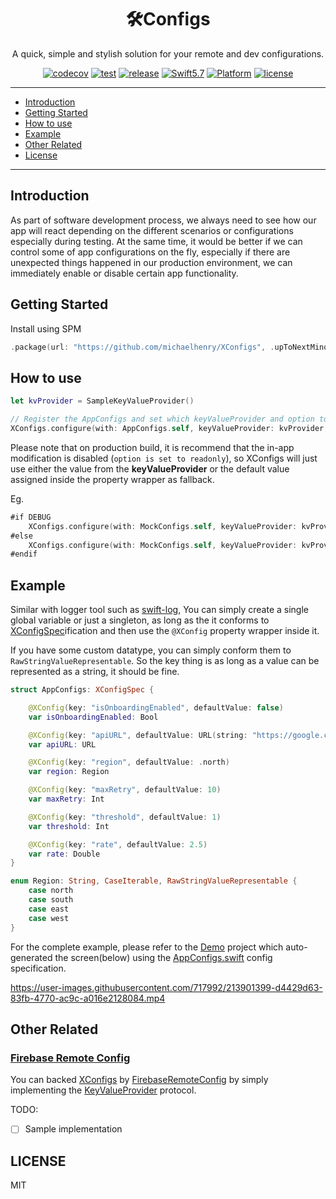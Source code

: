 <h1 align="center">🛠Configs</h1>
<p align="center">A quick, simple and stylish solution for your remote and dev configurations.</p>
<p align="center">
  <a href="https://codecov.io/gh/michaelhenry/XConfigs"><img alt="codecov" src="https://codecov.io/gh/michaelhenry/XConfigs/branch/main/graph/badge.svg?token=WLH8VVA19I"/></a>
  <a href="https://github.com/michaelhenry/XConfigs/actions"><img alt="test" src="https://github.com/michaelhenry/XConfigs/actions/workflows/test.yml/badge.svg"></a>
  <a href="https://github.com/michaelhenry/XConfigs/releases/latest"><img alt="release" src="https://img.shields.io/github/v/release/michaelhenry/XConfigs.svg"/></a>
  <a href="https://developer.apple.com/swift"><img alt="Swift5.7" src="https://img.shields.io/badge/language-Swift5.7-orange.svg"></a>
  <a href="https://developer.apple.com"><img alt="Platform" src="https://img.shields.io/badge/platform-iOS-green.svg"></a>
  <a href="LICENSE"><img alt="license" src="https://img.shields.io/badge/license-MIT-black.svg"></a>
</p>

---

- [Introduction](#introduction)
- [Getting Started](#getting-started)
- [How to use](#how-to-use)
- [Example](#example)
- [Other Related](#other-related)
- [License](#license)

---

## Introduction

As part of software development process, we always need to see how our app will react depending on the different scenarios or configurations especially during testing. At the same time, it would be better if we can control some of app configurations on the fly, especially if there are unexpected things happened in our production environment, we can immediately enable or disable certain app functionality.

## Getting Started

Install using SPM

```swift
.package(url: "https://github.com/michaelhenry/XConfigs", .upToNextMinor(from: "1.0.0")),
```

## How to use

```swift
let kvProvider = SampleKeyValueProvider()

// Register the AppConfigs and set which keyValueProvider and option to use. Note that `.allowInAppModification(InAppModificationOption)` option accepts a `KeyValueStore`.
XConfigs.configure(with: AppConfigs.self, keyValueProvider: kvProvider, option: .allowInAppModification(.init(store: UserDefaults.standard)))
```

Please note that on production build, it is recommend that the in-app modification is disabled (`option is set to readonly`), so XConfigs will just use either the value from the **keyValueProvider** or the default value assigned inside the property wrapper as fallback.

Eg.

```swift
#if DEBUG
    XConfigs.configure(with: MockConfigs.self, keyValueProvider: kvProvider, option: .allowInAppModification(.init(store: UserDefaults.standard)))
#else
    XConfigs.configure(with: MockConfigs.self, keyValueProvider: kvProvider, option: .readonly)
#endif
```

## Example

Similar with logger tool such as [swift-log](https://github.com/apple/swift-log), You can simply create a single global variable or just a singleton, as long as the it conforms to [XConfigSpec](Sources/XConfigs/Protocols/XConfigsSpec.swift)ification and then use the `@XConfig` property wrapper inside it.

If you have some custom datatype, you can simply conform them to `RawStringValueRepresentable`. So the key thing is as long as a value can be represented as a string, it should be fine.

```swift
struct AppConfigs: XConfigSpec {

    @XConfig(key: "isOnboardingEnabled", defaultValue: false)
    var isOnboardingEnabled: Bool

    @XConfig(key: "apiURL", defaultValue: URL(string: "https://google.com")!)
    var apiURL: URL

    @XConfig(key: "region", defaultValue: .north)
    var region: Region

    @XConfig(key: "maxRetry", defaultValue: 10)
    var maxRetry: Int

    @XConfig(key: "threshold", defaultValue: 1)
    var threshold: Int

    @XConfig(key: "rate", defaultValue: 2.5)
    var rate: Double
}

enum Region: String, CaseIterable, RawStringValueRepresentable {
    case north
    case south
    case east
    case west
}
```

For the complete example, please refer to the [Demo](Demo) project which auto-generated the screen(below) using the [AppConfigs.swift](https://github.com/michaelhenry/XConfigs/blob/main/Demo/Demo/AppConfigs.swift) config specification.


https://user-images.githubusercontent.com/717992/213901399-d4429d63-83fb-4770-ac9c-a016e2128084.mp4


## Other Related

### [Firebase Remote Config](https://firebase.google.com/docs/remote-config)

You can backed [XConfigs](https://github.com/michaelhenry/XConfigs) by [FirebaseRemoteConfig](https://firebase.google.com/docs/remote-config) by simply implementing the [KeyValueProvider](Sources/XConfigs/Protocols/KeyValueProvider.swift) protocol.

TODO:
- [ ] Sample implementation

## LICENSE

MIT
